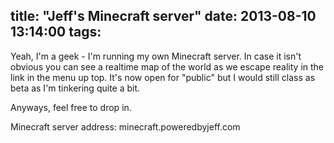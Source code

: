 title: "Jeff's Minecraft server"
date: 2013-08-10 13:14:00
tags:
---
Yeah, I'm a geek - I'm running my own Minecraft server. In case it isn't obvious you can see a realtime map of the world as we escape reality in the link in the menu up top. It's now open for "public" but I would still class as beta as I'm tinkering quite a bit.

Anyways, feel free to drop in.

Minecraft server address: minecraft.poweredbyjeff.com